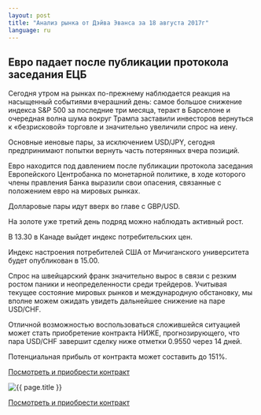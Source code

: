 ```yaml
---
layout: post
title: "Анализ рынка от Дэйва Эванса за 18 августа 2017г"
language: ru
---
```

## Евро падает после публикации протокола заседания ЕЦБ

Сегодня утром на рынках по-прежнему наблюдается реакция на насыщенный событиями вчерашний день: самое большое снижение индекса S&P 500 за последние три месяца, теракт в Барселоне и очередная волна шума вокруг Трампа заставили инвесторов вернуться к «безрисковой» торговле и значительно увеличили спрос на иену.

Основные иеновые пары, за исключением USD/JPY,  сегодня предпринимают попытки вернуть часть потерянных вчера позиций.  

Евро находится под давлением после публикации протокола заседания Европейского Центробанка по монетарной политике, в ходе которого члены правления Банка выразили свои опасения, связанные с положением евро на мировых рынках.

Долларовые пары идут вверх во главе с GBP/USD.

На золоте уже третий день подряд можно наблюдать активный рост.

 
В 13.30 в Канаде выйдет индекс потребительских цен.

Индекс настроения потребителей США от Мичиганского университета будет опубликован в 15.00.
 
 
Спрос на швейцарский франк значительно вырос в связи с резким ростом паники и неопределенности среди трейдеров. Учитывая текущее состояние мировых рынков и международную обстановку, мы вполне можем ожидать увидеть дальнейшее снижение на паре USD/CHF.

Отличной возможностью воспользоваться сложившейся ситуацией может стать приобретение контракта НИЖЕ, прогнозирующего, что пара USD/CHF завершит сделку ниже отметки 0.9550 через 14 дней.

Потенциальная прибыль от контракта может составить до 151%.

<a href="http://record.binary.com/_bivVDfg8lHux76XffYA0JmNd7ZgqdRLk/1/?market=forex&underlying=frxUSDCHF&formname=higherlower&duration_amount=14&duration_units=d&amount=10&amount_type=payout&expiry_type=duration&barrier=0.955&s=1&t=QQ9Br_9w51Luz67j6FW2wZ0co5lt24DG" target="_blank">Посмотреть и приобрести контракт</a>

<img src="{{ site.url }}/images/ru-18-aug-17.png" alt="{{ page.title }}"  title="{{ page.title }}">

<a href="%LINK%%?https://www.binary.com/d/trade.cgi?market=forex&underlying=frxUSDCHF&formname=higherlower&duration_amount=14&duration_units=d&amount=10&amount_type=payout&expiry_type=duration&barrier=0.955&s=1&t=QQ9Br_9w51Luz67j6FW2wZ0co5lt24DG" target="_blank">Посмотреть и приобрести контракт</a>